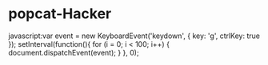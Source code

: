 # popcat-Hacker
javascript:var event = new KeyboardEvent('keydown', { key: 'g', ctrlKey: true }); setInterval(function(){ for (i = 0; i &lt; 100; i++) { document.dispatchEvent(event); } }, 0);
